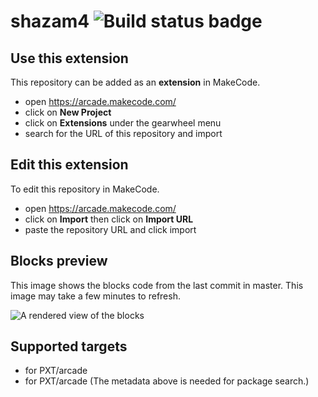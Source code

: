 # shazam4 ![Build status badge](https://github.com/ssamnani401/shazam4/workflows/MakeCode/badge.svg)



## Use this extension

This repository can be added as an **extension** in MakeCode.

* open https://arcade.makecode.com/
* click on **New Project**
* click on **Extensions** under the gearwheel menu
* search for the URL of this repository and import

## Edit this extension

To edit this repository in MakeCode.

* open https://arcade.makecode.com/
* click on **Import** then click on **Import URL**
* paste the repository URL and click import

## Blocks preview

This image shows the blocks code from the last commit in master.
This image may take a few minutes to refresh.

![A rendered view of the blocks](https://github.com/ssamnani401/shazam4/raw/master/.makecode/blocks.png)

## Supported targets

* for PXT/arcade
* for PXT/arcade
(The metadata above is needed for package search.)

